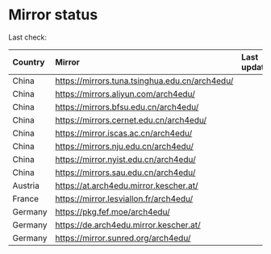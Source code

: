 <script src="./time.js"></script>
# Mirror status
Last check: <script type="text/javascript">localize(1716657524.936563);</script>

|Country|Mirror|Last update|
|:------|:-----|:----------|
|China|https://mirrors.tuna.tsinghua.edu.cn/arch4edu/|<script type="text/javascript">localize(1716618947);</script>|
|China|https://mirrors.aliyun.com/arch4edu/|<script type="text/javascript">localize(1716618947);</script>|
|China|https://mirrors.bfsu.edu.cn/arch4edu/|<script type="text/javascript">localize(1716618947);</script>|
|China|https://mirrors.cernet.edu.cn/arch4edu/|<script type="text/javascript">localize(1716618947);</script>|
|China|https://mirror.iscas.ac.cn/arch4edu/|<script type="text/javascript">localize(1716618947);</script>|
|China|https://mirrors.nju.edu.cn/arch4edu/|<script type="text/javascript">localize(1716575584);</script>|
|China|https://mirror.nyist.edu.cn/arch4edu/|<script type="text/javascript">localize(1716618947);</script>|
|China|https://mirrors.sau.edu.cn/arch4edu/|<script type="text/javascript">localize(1716618947);</script>|
|Austria|https://at.arch4edu.mirror.kescher.at/|<script type="text/javascript">localize(1716618947);</script>|
|France|https://mirror.lesviallon.fr/arch4edu/|<script type="text/javascript">localize(1716618947);</script>|
|Germany|https://pkg.fef.moe/arch4edu/|<script type="text/javascript">localize(1716618947);</script>|
|Germany|https://de.arch4edu.mirror.kescher.at/|<script type="text/javascript">localize(1716618947);</script>|
|Germany|https://mirror.sunred.org/arch4edu/|<script type="text/javascript">localize(1716618947);</script>|

<script src="./tablefilter/tablefilter.js"></script>
<script src="./table.js"></script>